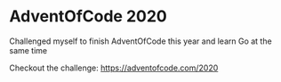 # AdventOfCode 2020

Challenged myself to finish AdventOfCode this year and
learn Go at the same time

Checkout the challenge: https://adventofcode.com/2020
